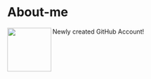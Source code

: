 # About-me
Newly created GitHub Account!
<img align="left" width="100" height="100" src = "mee.jpeg" alt = "">

